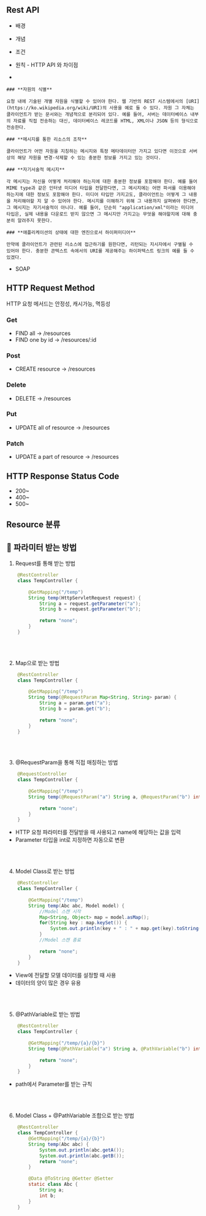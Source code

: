 ## Rest API

- 배경
- 개념

- 조건
- 원칙 - HTTP API  와 차이점
- 

    ### **자원의 식별**

    요청 내에 기술된 개별 자원을 식별할 수 있어야 한다. 웹 기반의 REST 시스템에서의 [URI](https://ko.wikipedia.org/wiki/URI)의 사용을 예로 들 수 있다. 자원 그 자체는 클라이언트가 받는 문서와는 개념적으로 분리되어 있다. 예를 들어, 서버는 데이터베이스 내부의 자료를 직접 전송하는 대신, 데이터베이스 레코드를 HTML, XML이나 JSON 등의 형식으로 전송한다.

    ### **메시지를 통한 리소스의 조작**

    클라이언트가 어떤 자원을 지칭하는 메시지와 특정 메타데이터만 가지고 있다면 이것으로 서버 상의 해당 자원을 변경·삭제할 수 있는 충분한 정보를 가지고 있는 것이다.

    ### **자기서술적 메시지**

    각 메시지는 자신을 어떻게 처리해야 하는지에 대한 충분한 정보를 포함해야 한다. 예를 들어 MIME type과 같은 인터넷 미디어 타입을 전달한다면, 그 메시지에는 어떤 파서를 이용해야 하는지에 대한 정보도 포함해야 한다. 미디어 타입만 가지고도, 클라이언트는 어떻게 그 내용을 처리해야할 지 알 수 있어야 한다. 메시지를 이해하기 위해 그 내용까지 살펴봐야 한다면, 그 메시지는 자기서술적이 아니다. 예를 들어, 단순히 "application/xml"이라는 미디어 타입은, 실제 내용을 다운로드 받지 않으면 그 메시지만 가지고는 무엇을 해야할지에 대해 충분히 알려주지 못한다.

    ### **애플리케이션의 상태에 대한 엔진으로서 하이퍼미디어**

    만약에 클라이언트가 관련된 리소스에 접근하기를 원한다면, 리턴되는 지시자에서 구별될 수 있어야 한다. 충분한 콘텍스트 속에서의 URI를 제공해주는 하이퍼텍스트 링크의 예를 들 수 있겠다.

- SOAP

## HTTP Request Method

HTTP 요청 메서드는 안정성, 캐시가능, 멱등성 

### Get

- FIND all → /resources
- FIND one by id → /resources/:id

### Post

- CREATE resource → /resources

### Delete

- DELETE → /resources

### Put

- UPDATE all of resource → /resources

### Patch

- UPDATE a part of resource → /resources

## HTTP Response Status Code

- 200~
- 400~
- 500~

## Resource 분류



## 🏸 파라미터 받는 방법

1. Request를 통해 받는 방법

```java
    @RestController
    class TempController {
    	
        @GetMapping("/temp")
        String temp(HttpServletRequest request) {
        	String a = request.getParameter("a");
            String b = request.getParameter("b");
            
            return "none";
        }
    }
```
<br/>
<br/>

2. Map으로 받는 방법

```java
    @RestController
    class TempController {
    
    	@GetMapping("/temp")
        String temp(@RequestParam Map<String, String> param) {
        	String a = param.get("a");
        	String b = param.get("b");
        
        	return "none";
    	}
    }
```
<br/>
<br/>

3. @RequestParam을 통해 직접 매칭하는 방법

```java
    @RequestController
    class TempController {
    
    	@GetMapping("/temp")
        String temp(@RequestParam("a") String a, @RequestParam("b") int b) {
        	
            return "none";
        }
    }
```

- HTTP 요청 파라미터를 전달받을 때 사용되고 name에 해당하는 값을 입력
- Parameter 타입을 int로 지정하면 자동으로 변환

<br/>
<br/>

4. Model Class로 받는 방법

```java
    @RestController
    class TempController {
    
    	@GetMapping("/temp")
    	String temp(Abc abc, Model model) {
    		//Model 스캔 시작
        	Map<String, Object> map = model.asMap();
        	for(String key : map.keySet()) {
        		System.out.println(key + " : " + map.get(key).toString());
        	}
        	//Model 스캔 종료
        
        	return "none";
    	}
    }
```

- View에 전달할 모델 데이터를 설정할 때 사용
- 데이터의 양이 많은 경우 유용

<br/>
<br/>

5. @PathVariable로 받는 방법

```java
    @RestController
    class TempController {
    	
        @GetMapping("/temp/{a}/{b}")
        String temp(@PathVariable("a") String a, @PathVariable("b") int b) {
        	
            return "none";
        }
    }
```

- path에서 Parameter를 받는 규칙

<br/>
<br/>

6. Model Class + @PathVariable 조합으로 받는 방법

```java
    @RestController
    class TempController {
    	@GetMapping("/temp/{a}/{b}")
        String temp(Abc abc) {
        	System.out.println(abc.getA());
            System.out.println(abc.getB());
            return "none";
        }
        
        @Data @ToString @Getter @Setter
        static class Abc {
        	String a;
            int b;
        }
    }
```
